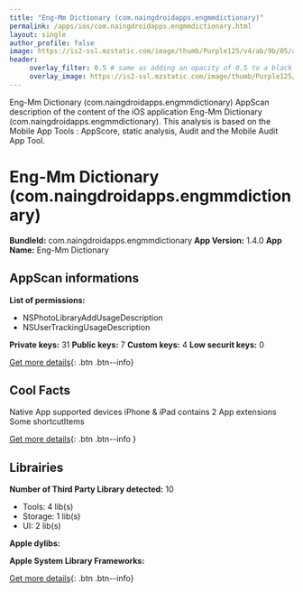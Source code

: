 ```yaml
---
title: "Eng-Mm Dictionary (com.naingdroidapps.engmmdictionary)"
permalink: /apps/ios/com.naingdroidapps.engmmdictionary.html
layout: single
author_profile: false
image: https://is2-ssl.mzstatic.com/image/thumb/Purple125/v4/ab/9b/05/ab9b05b2-5490-8b29-da38-e40b80d91126/AppIcon-0-0-1x_U007emarketing-0-0-0-7-0-0-sRGB-0-0-0-GLES2_U002c0-512MB-85-220-0-0.png/512x512bb.jpg
header: 
     overlay_filter: 0.5 # same as adding an opacity of 0.5 to a black background
     overlay_image: https://is2-ssl.mzstatic.com/image/thumb/Purple125/v4/ab/9b/05/ab9b05b2-5490-8b29-da38-e40b80d91126/AppIcon-0-0-1x_U007emarketing-0-0-0-7-0-0-sRGB-0-0-0-GLES2_U002c0-512MB-85-220-0-0.png/512x512bb.jpg
---
```

Eng-Mm Dictionary (com.naingdroidapps.engmmdictionary) AppScan description of the content of the iOS application Eng-Mm Dictionary (com.naingdroidapps.engmmdictionary). This analysis is based on the Mobile App Tools : AppScore, static analysis, Audit and the Mobile Audit App Tool.

# Eng-Mm Dictionary (com.naingdroidapps.engmmdictionary)

**BundleId:** com.naingdroidapps.engmmdictionary
**App Version:** 1.4.0
**App Name:** Eng-Mm Dictionary


## AppScan informations 

**List of permissions:** 
- NSPhotoLibraryAddUsageDescription
- NSUserTrackingUsageDescription
  
  
**Private keys:** 31
**Public keys:** 7
**Custom keys:** 4
**Low securit keys:** 0
  
[Get more details](/pricing.html){: .btn .btn--info}

## Cool Facts

Native App
supported devices iPhone & iPad
contains 2 App extensions
Some shortcutItems 
  
[Get more details](/pricing.html){: .btn .btn--info }

## Librairies 
**Number of Third Party Library detected:** 10
- Tools: 4 lib(s)
- Storage: 1 lib(s)
- UI: 2 lib(s)


**Apple dylibs:**


**Apple System Library Frameworks:**


  
[Get more details](/pricing.html){: .btn .btn--info}


